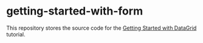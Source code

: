 # getting-started-with-form

This repository stores the source code for the [Getting Started with DataGrid](https://js.devexpress.com/Documentation/Guide/Widgets/Form/Getting_Started_with_Form/) tutorial.
